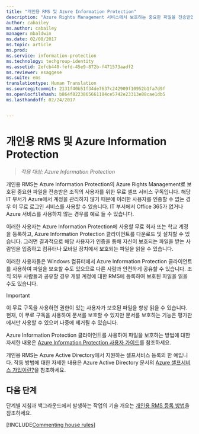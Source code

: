 ```yaml
---
title: "개인용 RMS 및 Azure Information Protection"
description: "Azure Rights Management 서비스에서 보호하는 중요한 파일을 전송받았으나 해당 IT 부서가 Azure에서 해당 사용자에 대한 계정을 관리하지 않아 인증이 불가능한 조직의 경우, 조직 내 사용자를 위한 무료 셀프 서비스 구독인 개인용 RMS에 대한 정보를 제공합니다."
author: cabailey
ms.author: cabailey
manager: mbaldwin
ms.date: 02/08/2017
ms.topic: article
ms.prod: 
ms.service: information-protection
ms.technology: techgroup-identity
ms.assetid: 2efcb440-fefd-45e9-872b-f471573aadf2
ms.reviewer: esaggese
ms.suite: ems
translationtype: Human Translation
ms.sourcegitcommit: 2131f40b51f34de7637c242909f10952b1fa7d9f
ms.openlocfilehash: b864f8223865661184ce5742e23313e88cae1db5
ms.lasthandoff: 02/24/2017


---
```


# <a name="rms-for-individuals-and-azure-information-protection"></a>개인용 RMS 및 Azure Information Protection

>*적용 대상: Azure Information Protection*

개인용 RMS는 Azure Information Protection의 Azure Rights Management로 보호된 중요한 파일을 전송받은 조직의 사용자를 위한 무료 셀프 서비스 구독입니다. 해당 IT 부서가 Azure에서 계정을 관리하지 않기 때문에 이러한 사용자를 인증할 수 없는 경우 이 무료 로그인 서비스를 사용할 수 있습니다. IT 부서에서 Office 365가 없거나 Azure 서비스를 사용하지 않는 경우를 예로 들 수 있습니다.

이러한 사용자는 Azure Information Protection에 사용할 무료 회사 또는 학교 계정을 등록하고, Azure Information Protection 클라이언트를 다운로드 및 설치할 수 있습니다. 그러면 결과적으로 해당 사용자가 인증을 통해 자신이 보호되는 파일을 받는 사람임을 입증하고 컴퓨터나 모바일 장치에서 보호되는 파일을 읽을 수 있습니다.

이러한 사용자들은 Windows 컴퓨터에서 Azure Information Protection 클라이언트를 사용하여 파일을 보호할 수도 있으므로 다른 사람과 안전하게 공유할 수 있습니다. 조직 외부 사람들과 공유할 경우 개별 계정에 대한 RMS에 등록하여 보호된 파일을 읽을 수도 있습니다.

> [!IMPORTANT]
> 이 무료 구독을 사용하면 권한이 있는 사용자가 보호된 파일을 항상 읽을 수 있습니다. 현재, 이 무료 구독을 사용하여 문서를 보호할 수 있지만 문서를 보호하는 기능은 평가판에서만 사용할 수 있으며 나중에 제거될 수 있습니다. 

Azure Information Protection 클라이언트를 사용하여 파일을 보호하는 방법에 대한 자세한 내용은 [Azure Information Protection 사용자 가이드](../rms-client/client-user-guide.md)를 참조하세요.

개인용 RMS는 Azure Active Directory에서 지원하는 셀프서비스 등록의 한 예입니다. 작동 방법에 대한 자세한 내용은 Azure Active Directory 문서의 [Azure 셀프서비스 가입이란?](/active-directory/active-directory-self-service-signup)을 참조하세요. 

## <a name="next-steps"></a>다음 단계
단계별 지침과 백그라운드에서 발생하는 작업의 기술 개요는 [개인용 RMS 등록 방법](rms-for-individuals-user-sign-up.md)을 참조하세요. 

[!INCLUDE[Commenting house rules](../includes/houserules.md)]

